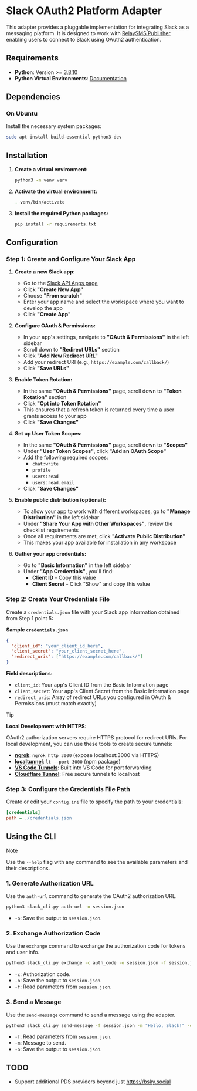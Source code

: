 # Slack OAuth2 Platform Adapter

This adapter provides a pluggable implementation for integrating Slack as a messaging platform. It is designed to work with [RelaySMS Publisher](https://github.com/smswithoutborders/RelaySMS-Publisher), enabling users to connect to Slack using OAuth2 authentication.

## Requirements

- **Python**: Version >=
  [3.8.10](https://www.python.org/downloads/release/python-3810/)
- **Python Virtual Environments**:
  [Documentation](https://docs.python.org/3/tutorial/venv.html)

## Dependencies

### On Ubuntu

Install the necessary system packages:

```bash
sudo apt install build-essential python3-dev
```

## Installation

1. **Create a virtual environment:**

   ```bash
   python3 -m venv venv
   ```

2. **Activate the virtual environment:**

   ```bash
   . venv/bin/activate
   ```

3. **Install the required Python packages:**

   ```bash
   pip install -r requirements.txt
   ```

## Configuration

### Step 1: Create and Configure Your Slack App

1. **Create a new Slack app:**

   - Go to the [Slack API Apps page](https://api.slack.com/apps)
   - Click **"Create New App"**
   - Choose **"From scratch"**
   - Enter your app name and select the workspace where you want to develop the app
   - Click **"Create App"**

2. **Configure OAuth & Permissions:**

   - In your app's settings, navigate to **"OAuth & Permissions"** in the left sidebar
   - Scroll down to **"Redirect URLs"** section
   - Click **"Add New Redirect URL"**
   - Add your redirect URI (e.g., `https://example.com/callback/`)
   - Click **"Save URLs"**

3. **Enable Token Rotation:**

   - In the same **"OAuth & Permissions"** page, scroll down to **"Token Rotation"** section
   - Click **"Opt into Token Rotation"**
   - This ensures that a refresh token is returned every time a user grants access to your app
   - Click **"Save Changes"**

4. **Set up User Token Scopes:**

   - In the same **"OAuth & Permissions"** page, scroll down to **"Scopes"**
   - Under **"User Token Scopes"**, click **"Add an OAuth Scope"**
   - Add the following required scopes:
     - `chat:write`
     - `profile`
     - `users:read`
     - `users:read.email`
   - Click **"Save Changes"**

5. **Enable public distribution (optional):**

   - To allow your app to work with different workspaces, go to **"Manage Distribution"** in the left sidebar
   - Under **"Share Your App with Other Workspaces"**, review the checklist requirements
   - Once all requirements are met, click **"Activate Public Distribution"**
   - This makes your app available for installation in any workspace

6. **Gather your app credentials:**
   - Go to **"Basic Information"** in the left sidebar
   - Under **"App Credentials"**, you'll find:
     - **Client ID** - Copy this value
     - **Client Secret** - Click "Show" and copy this value

### Step 2: Create Your Credentials File

Create a `credentials.json` file with your Slack app information obtained from Step 1 point 5:

**Sample `credentials.json`**

```json
{
  "client_id": "your_client_id_here",
  "client_secret": "your_client_secret_here",
  "redirect_uris": ["https://example.com/callback/"]
}
```

**Field descriptions:**

- `client_id`: Your app's Client ID from the Basic Information page
- `client_secret`: Your app's Client Secret from the Basic Information page
- `redirect_uris`: Array of redirect URLs you configured in OAuth & Permissions (must match exactly)

> [!TIP]
>
> **Local Development with HTTPS:**
>
> OAuth2 authorization servers require HTTPS protocol for redirect URIs. For local development, you can use these tools to create secure tunnels:
>
> - **[ngrok](https://ngrok.com/)**: `ngrok http 3000` (expose localhost:3000 via HTTPS)
> - **[localtunnel](https://github.com/localtunnel/localtunnel)**: `lt --port 3000` (npm package)
> - **[VS Code Tunnels](https://code.visualstudio.com/docs/remote/tunnels)**: Built into VS Code for port forwarding
> - **[Cloudflare Tunnel](https://developers.cloudflare.com/cloudflare-one/connections/connect-apps/)**: Free secure tunnels to localhost

### Step 3: Configure the Credentials File Path

Create or edit your `config.ini` file to specify the path to your credentials:

```ini
[credentials]
path = ./credentials.json
```

## Using the CLI

> [!NOTE]
>
> Use the `--help` flag with any command to see the available parameters and their descriptions.

### 1. **Generate Authorization URL**

Use the `auth-url` command to generate the OAuth2 authorization URL.

```bash
python3 slack_cli.py auth-url -o session.json
```

- `-o`: Save the output to `session.json`.

### 2. **Exchange Authorization Code**

Use the `exchange` command to exchange the authorization code for tokens and user info.

```bash
python3 slack_cli.py exchange -c auth_code -o session.json -f session.json
```

- `-c`: Authorization code.
- `-o`: Save the output to `session.json`.
- `-f`: Read parameters from `session.json`.

### 3. **Send a Message**

Use the `send-message` command to send a message using the adapter.

```bash
python3 slack_cli.py send-message -f session.json -m "Hello, Slack!" -o session.json
```

- `-f`: Read parameters from `session.json`.
- `-m`: Message to send.
- `-o`: Save the output to `session.json`.

## TODO

- Support additional PDS providers beyond just https://bsky.social
